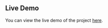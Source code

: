 ## Live Demo

You can view the live demo of the project [here](https://microproject3-woad.vercel.app/).

